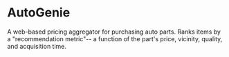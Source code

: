 # AutoGenie

A web-based pricing aggregator for purchasing auto parts. Ranks items by a "recommendation metric"-- a function of the part's price, vicinity, quality, and acquisition time.